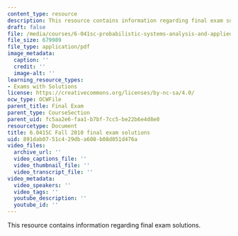 ```yaml
---
content_type: resource
description: This resource contains information regarding final exam solutions.
draft: false
file: /media/courses/6-041sc-probabilistic-systems-analysis-and-applied-probability-fall-2013/891dab0751c429dba608b08d051d476a_MIT6_041SCF13_final_sol.pdf
file_size: 679989
file_type: application/pdf
image_metadata:
  caption: ''
  credit: ''
  image-alt: ''
learning_resource_types:
- Exams with Solutions
license: https://creativecommons.org/licenses/by-nc-sa/4.0/
ocw_type: OCWFile
parent_title: Final Exam
parent_type: CourseSection
parent_uid: fc5aa2e6-faa1-b7bf-7cc5-be22b6e4d8e0
resourcetype: Document
title: 6.041SC Fall 2010 final exam solutions
uid: 891dab07-51c4-29db-a608-b08d051d476a
video_files:
  archive_url: ''
  video_captions_file: ''
  video_thumbnail_file: ''
  video_transcript_file: ''
video_metadata:
  video_speakers: ''
  video_tags: ''
  youtube_description: ''
  youtube_id: ''
---
```

This resource contains information regarding final exam solutions.